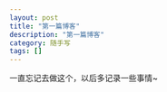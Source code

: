 ```yaml
---
layout: post
title: "第一篇博客"
description: "第一篇博客"
category: 随手写
tags: []
---
```


一直忘记去做这个，以后多记录一些事情~
